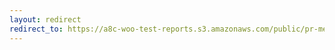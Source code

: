 ```yaml
---
layout: redirect
redirect_to: https://a8c-woo-test-reports.s3.amazonaws.com/public/pr-merge/43803/e2e/index.html
---
```

